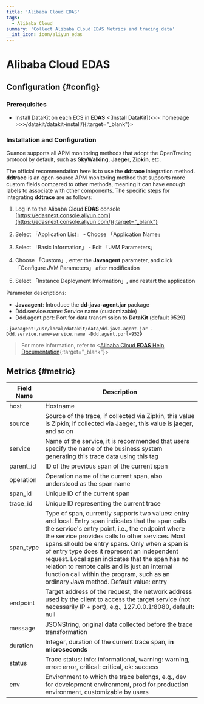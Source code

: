 ```yaml
---
title: 'Alibaba Cloud EDAS'
tags: 
  - Alibaba Cloud
summary: 'Collect Alibaba Cloud EDAS Metrics and tracing data'
__int_icon: icon/aliyun_edas
---
```


<!-- markdownlint-disable MD025 -->
# Alibaba Cloud **EDAS**
<!-- markdownlint-enable -->

## Configuration  {#config}

### Prerequisites

- Install DataKit on each ECS in **EDAS** <[Install DataKit](<<< homepage >>>/datakit/datakit-install/){:target="_blank"}>

### Installation and Configuration

Guance supports all APM monitoring methods that adopt the OpenTracing protocol by default, such as **SkyWalking**, **Jaeger**, **Zipkin**, etc.

The official recommendation here is to use the **ddtrace** integration method. **ddtrace** is an open-source APM monitoring method that supports more custom fields compared to other methods, meaning it can have enough labels to associate with other components. The specific steps for integrating **ddtrace** are as follows:

1. Log in to the Alibaba Cloud **EDAS** console [https://edasnext.console.aliyun.com](https://edasnext.console.aliyun.com/){:target="_blank"}

2. Select 「Application List」 - Choose 「Application Name」

3. Select 「Basic Information」 - Edit 「JVM Parameters」

4. Choose 「Custom」, enter the **Javaagent** parameter, and click 「Configure JVM Parameters」 after modification

5. Select 「Instance Deployment Information」, and restart the application

Parameter descriptions:

- **Javaagent**: Introduce the **dd-java-agent.jar** package
- Ddd.service.name: Service name (customizable)
- Ddd.agent.port: Port for data transmission to **DataKit** (default 9529)

```shell
-javaagent:/usr/local/datakit/data/dd-java-agent.jar -Ddd.service.name=service.name -Ddd.agent.port=9529
```

> For more information, refer to <[Alibaba Cloud **EDAS** Help Documentation](https://help.aliyun.com/product/29500.html){:target="_blank"}>

## Metrics {#metric}

| Field Name | Description |
| ---- | ---- |
| host | Hostname |
| source | Source of the trace, if collected via Zipkin, this value is Zipkin; if collected via Jaeger, this value is jaeger, and so on |
| service | Name of the service, it is recommended that users specify the name of the business system generating this trace data using this tag |
| parent_id | ID of the previous span of the current span |
| operation | Operation name of the current span, also understood as the span name |
| span_id | Unique ID of the current span |
| trace_id | Unique ID representing the current trace |
| span_type | Type of span, currently supports two values: entry and local. Entry span indicates that the span calls the service's entry point, i.e., the endpoint where the service provides calls to other services. Most spans should be entry spans. Only when a span is of entry type does it represent an independent request. Local span indicates that the span has no relation to remote calls and is just an internal function call within the program, such as an ordinary Java method. Default value: entry |
| endpoint | Target address of the request, the network address used by the client to access the target service (not necessarily IP + port), e.g., 127.0.0.1:8080, default: null |
| message | JSONString, original data collected before the trace transformation |
| duration | Integer, duration of the current trace span, **in microseconds** |
| status | Trace status: info: informational, warning: warning, error: error, critical: critical, ok: success |
| env | Environment to which the trace belongs, e.g., dev for development environment, prod for production environment, customizable by users |
